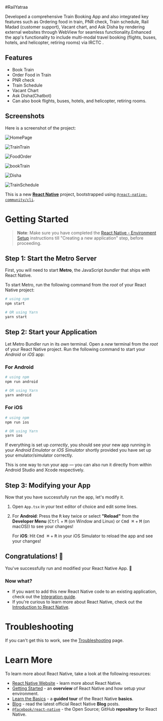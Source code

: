 

#RailYatraa

Developed a comprehensive Train Booking App and also integrated key features such as Ordering food in train, PNR check, Train schedule, Rail Madad (customer support), Vacant chart, and Ask Disha by
rendering external websites through WebView for seamless functionality.Enhanced the app's functionality to include multi-modal travel booking (flights, buses, hotels, and helicopter, retiring rooms) via IRCTC .


## Features

 - Book Train
 - Order Food in Train
 - PNR check
 - Train Schedule 
 - Vacant Chart
 - Ask Disha(Chatbot)
 - Can also book flights, buses, hotels, and helicopter, retiring rooms.

## Screenshots

Here is a screenshot of the project:

![HomePage](https://github.com/user-attachments/assets/72a5659b-9310-4f86-a51f-c6ddf436076c)

![TrainTrain](https://github.com/user-attachments/assets/ef108930-d58c-474d-8ad9-6e8467c4eb0e)

![FoodOrder](https://github.com/user-attachments/assets/6e4bcc39-e427-416f-b722-bba3f5eac7c1)

![bookTrain](https://github.com/user-attachments/assets/c2ca7965-14e7-45ee-88fe-77b17912f85d)

![Disha](https://github.com/user-attachments/assets/679244bb-ee5f-44ab-8fcd-3918a18036e2)

![TrainSchedule](https://github.com/user-attachments/assets/b478004f-b67b-4cf9-9896-01ba3f3413ae)



This is a new [**React Native**](https://reactnative.dev) project, bootstrapped using [`@react-native-community/cli`](https://github.com/react-native-community/cli).

# Getting Started

>**Note**: Make sure you have completed the [React Native - Environment Setup](https://reactnative.dev/docs/environment-setup) instructions till "Creating a new application" step, before proceeding.

## Step 1: Start the Metro Server

First, you will need to start **Metro**, the JavaScript _bundler_ that ships _with_ React Native.

To start Metro, run the following command from the _root_ of your React Native project:

```bash
# using npm
npm start

# OR using Yarn
yarn start
```

## Step 2: Start your Application

Let Metro Bundler run in its _own_ terminal. Open a _new_ terminal from the _root_ of your React Native project. Run the following command to start your _Android_ or _iOS_ app:

### For Android

```bash
# using npm
npm run android

# OR using Yarn
yarn android
```

### For iOS

```bash
# using npm
npm run ios

# OR using Yarn
yarn ios
```

If everything is set up _correctly_, you should see your new app running in your _Android Emulator_ or _iOS Simulator_ shortly provided you have set up your emulator/simulator correctly.

This is one way to run your app — you can also run it directly from within Android Studio and Xcode respectively.

## Step 3: Modifying your App

Now that you have successfully run the app, let's modify it.

1. Open `App.tsx` in your text editor of choice and edit some lines.
2. For **Android**: Press the <kbd>R</kbd> key twice or select **"Reload"** from the **Developer Menu** (<kbd>Ctrl</kbd> + <kbd>M</kbd> (on Window and Linux) or <kbd>Cmd ⌘</kbd> + <kbd>M</kbd> (on macOS)) to see your changes!

   For **iOS**: Hit <kbd>Cmd ⌘</kbd> + <kbd>R</kbd> in your iOS Simulator to reload the app and see your changes!

## Congratulations! :tada:

You've successfully run and modified your React Native App. :partying_face:

### Now what?

- If you want to add this new React Native code to an existing application, check out the [Integration guide](https://reactnative.dev/docs/integration-with-existing-apps).
- If you're curious to learn more about React Native, check out the [Introduction to React Native](https://reactnative.dev/docs/getting-started).

# Troubleshooting

If you can't get this to work, see the [Troubleshooting](https://reactnative.dev/docs/troubleshooting) page.

# Learn More

To learn more about React Native, take a look at the following resources:

- [React Native Website](https://reactnative.dev) - learn more about React Native.
- [Getting Started](https://reactnative.dev/docs/environment-setup) - an **overview** of React Native and how setup your environment.
- [Learn the Basics](https://reactnative.dev/docs/getting-started) - a **guided tour** of the React Native **basics**.
- [Blog](https://reactnative.dev/blog) - read the latest official React Native **Blog** posts.
- [`@facebook/react-native`](https://github.com/facebook/react-native) - the Open Source; GitHub **repository** for React Native.
